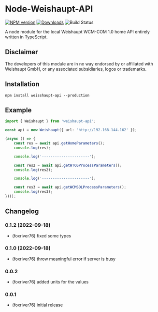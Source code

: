 # Node-Weishaupt-API
[![NPM version](http://img.shields.io/npm/v/weishaupt-api.svg)](https://www.npmjs.com/package/weishaupt-api)
[![Downloads](https://img.shields.io/npm/dm/weishaupt-api.svg)](https://www.npmjs.com/package/weishaupt-api)
![Build Status](https://github.com/foxriver76/node-weishaupt-api/workflows/Test%20and%20Release/badge.svg)

A node module for the local Weishaupt WCM-COM 1.0 home API entirely written in TypeScript.

## Disclaimer
The developers of this module are in no way endorsed by or affiliated with
Weishaupt GmbH, or any associated subsidiaries, logos or trademarks.

## Installation
```npm install weisshaupt-api --production```

## Example

```typescript
import { Weishaupt } from 'weishaupt-api';

const api = new Weishaupt({ url: 'http://192.168.144.162' });

(async () => {
    const res = await api.getHomeParameters();
    console.log(res);

    console.log('----------------------');

    const res2 = await api.getWTCGProcessParameters();
    console.log(res2);

    console.log('----------------------');

    const res3 = await api.getWCMSOLProcessParameters();
    console.log(res3);
})();

```

## Changelog
### 0.1.2 (2022-09-18)
* (foxriver76) fixed some types

### 0.1.0 (2022-09-18)
* (foxriver76) throw meaningful error if server is busy

### 0.0.2
* (foxriver76) added units for the values

### 0.0.1
* (foxriver76) initial release
